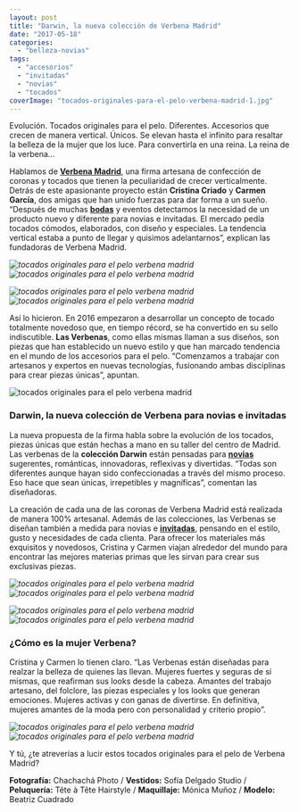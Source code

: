```yaml
---
layout: post
title: "Darwin, la nueva colección de Verbena Madrid"
date: "2017-05-18"
categories: 
  - "belleza-novias"
tags: 
  - "accesorios"
  - "invitadas"
  - "novias"
  - "tocados"
coverImage: "tocados-originales-para-el-pelo-verbena-madrid-1.jpg"
---
```


Evolución. Tocados originales para el pelo. Diferentes. Accesorios que crecen de manera vertical. Únicos. Se elevan hasta el infinito para resaltar la belleza de la mujer que los luce. Para convertirla en una reina. La reina de la verbena...

Hablamos de **[Verbena Madrid](http://verbenamadrid.com/)**, una firma artesana de confección de coronas y tocados que tienen la peculiaridad de crecer verticalmente. Detrás de este apasionante proyecto están **Cristina Criado** y **Carmen García**, dos amigas que han unido fuerzas para dar forma a un sueño. “Después de muchas [**bodas**](https://petitpleasures.com/bodas-que-inspiran/) y eventos detectamos la necesidad de un producto nuevo y diferente para novias e invitadas. El mercado pedía tocados cómodos, elaborados, con diseño y especiales. La tendencia vertical estaba a punto de llegar y quisimos adelantarnos”, explican las fundadoras de Verbena Madrid.

 *![tocados originales para el pelo verbena madrid](/images/tocados-originales-para-el-pelo-verbena-madrid-2.jpg)*  *![tocados originales para el pelo verbena madrid](/images/tocados-originales-para-el-pelo-verbena-madrid-3.jpg)* 

 *![tocados originales para el pelo verbena madrid](/images/tocados-originales-para-el-pelo-verbena-madrid-4.jpg)*  *![tocados originales para el pelo verbena madrid](/images/tocados-originales-para-el-pelo-verbena-madrid-5.jpg)* 

Así lo hicieron. En 2016 empezaron a desarrollar un concepto de tocado totalmente novedoso que, en tiempo récord, se ha convertido en su sello indiscutible. **Las Verbenas**, como ellas mismas llaman a sus diseños, son piezas que han establecido un nuevo estilo y que han marcado tendencia en el mundo de los accesorios para el pelo. “Comenzamos a trabajar con artesanos y expertos en nuevas tecnologías, fusionando ambas disciplinas para crear piezas únicas”, apuntan.

![tocados originales para el pelo verbena madrid](/images/tocados-originales-para-el-pelo-verbena-madrid-6.jpg)

### Darwin, la nueva colección de Verbena para novias e invitadas

La nueva propuesta de la firma habla sobre la evolución de los tocados, piezas únicas que están hechas a mano en su taller del centro de Madrid. Las verbenas de la **colección Darwin** están pensadas para [**novias**](https://petitpleasures.com/atelier-couture-2017-vestidos-de-novia/) sugerentes, románticas, innovadoras, reflexivas y divertidas. “Todas son diferentes aunque hayan sido confeccionadas a través del mismo proceso. Eso hace que sean únicas, irrepetibles y magníficas”, comentan las diseñadoras.

La creación de cada una de las coronas de Verbena Madrid está realizada de manera 100% artesanal. Además de las colecciones, las Verbenas se diseñan también a medida para novias e [**invitadas**](https://petitpleasures.com/invitada-de-boda-perfecta-trucos/), pensando en el estilo, gusto y necesidades de cada clienta. Para ofrecer los materiales más exquisitos y novedosos, Cristina y Carmen viajan alrededor del mundo para encontrar las mejores materias primas que les sirvan para crear sus exclusivas piezas.

 *![tocados originales para el pelo verbena madrid](/images/tocados-originales-para-el-pelo-verbena-madrid-7.jpg)*  *![tocados originales para el pelo verbena madrid](/images/tocados-originales-para-el-pelo-verbena-madrid-8.jpg)* 

 *![tocados originales para el pelo verbena madrid](/images/tocados-originales-para-el-pelo-verbena-madrid-9.jpg)*  *![tocados originales para el pelo verbena madrid](/images/tocados-originales-para-el-pelo-verbena-madrid-10.jpg)* 

### ¿Cómo es la mujer Verbena?

Cristina y Carmen lo tienen claro. “Las Verbenas están diseñadas para realzar la belleza de quienes las llevan. Mujeres fuertes y seguras de sí mismas, que reafirman sus looks desde la cabeza. Amantes del trabajo artesano, del folclore, las piezas especiales y los looks que generan emociones. Mujeres activas y con ganas de divertirse. En definitiva, mujeres amantes de la moda pero con personalidad y criterio propio”.

 *![tocados originales para el pelo verbena madrid](/images/tocados-originales-para-el-pelo-verbena-madrid-11.jpg)*  *![tocados originales para el pelo verbena madrid](/images/tocados-originales-para-el-pelo-verbena-madrid-12.jpg)* 

Y tú, ¿te atreverías a lucir estos tocados originales para el pelo de Verbena Madrid?

**Fotografía:** Chachachá Photo / **Vestidos:** Sofía Delgado Studio / **Peluquería:** Tête à Tête Hairstyle / **Maquillaje:** Mónica Muñoz / **Modelo:** Beatriz Cuadrado
